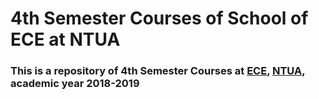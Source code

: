# 4th Semester Courses of School of ECE at NTUA


### This is a repository of 4th Semester Courses at [ECE](https://www.ece.ntua.gr/en), [NTUA](https://www.ntua.gr/en), academic year 2018-2019